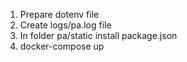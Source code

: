 1. Prepare dotenv file
2. Create logs/pa.log file
3. In folder pa/static install package.json 
4. docker-compose up
